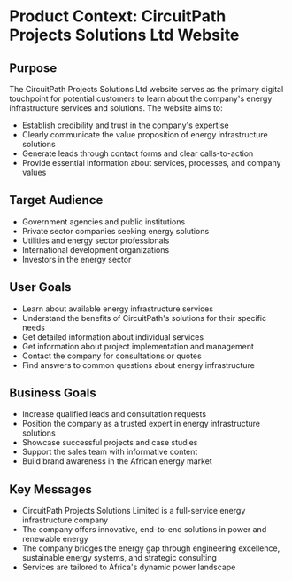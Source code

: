 # Product Context: CircuitPath Projects Solutions Ltd Website

## Purpose
The CircuitPath Projects Solutions Ltd website serves as the primary digital touchpoint for potential customers to learn about the company's energy infrastructure services and solutions. The website aims to:

- Establish credibility and trust in the company's expertise
- Clearly communicate the value proposition of energy infrastructure solutions
- Generate leads through contact forms and clear calls-to-action
- Provide essential information about services, processes, and company values

## Target Audience
- Government agencies and public institutions
- Private sector companies seeking energy solutions
- Utilities and energy sector professionals
- International development organizations
- Investors in the energy sector

## User Goals
- Learn about available energy infrastructure services
- Understand the benefits of CircuitPath's solutions for their specific needs
- Get detailed information about individual services
- Get information about project implementation and management
- Contact the company for consultations or quotes
- Find answers to common questions about energy infrastructure

## Business Goals
- Increase qualified leads and consultation requests
- Position the company as a trusted expert in energy infrastructure solutions
- Showcase successful projects and case studies
- Support the sales team with informative content
- Build brand awareness in the African energy market

## Key Messages
- CircuitPath Projects Solutions Limited is a full-service energy infrastructure company
- The company offers innovative, end-to-end solutions in power and renewable energy
- The company bridges the energy gap through engineering excellence, sustainable energy systems, and strategic consulting
- Services are tailored to Africa's dynamic power landscape